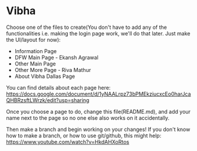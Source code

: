 # Vibha
Choose one of the files to create(You don't have to add any of the functionalities i.e. making the login page work, we'll do that later. Just make the UI/layout for now):

 - Information Page
 - DFW Main Page - Ekansh Agrawal
 - Other Main Page
 - Other More Page - Riva Mathur
 - About Vibha Dallas Page

You can find details about each page here: https://docs.google.com/document/d/1yNAALrpz73bPMEkziucxcEo0harJcaQHBRzsftLWrzk/edit?usp=sharing

Once you choose a page to do, change this file(README.md), and add your name next to the page so no one else also works on it accidentally. 

Then make a branch and begin working on your changes! If you don't know how to make a branch, or how to use git/github, this might help: https://www.youtube.com/watch?v=HkdAHXoRtos
